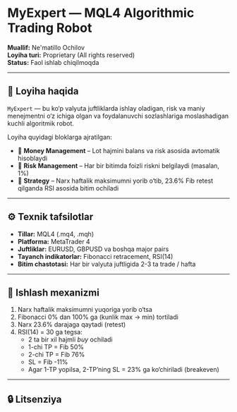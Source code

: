# MyExpert — MQL4 Algorithmic Trading Robot

**Muallif:** Ne'matillo Ochilov  
**Loyiha turi:** Proprietary (All rights reserved)  
**Status:** Faol ishlab chiqilmoqda

---

## 🧠 Loyiha haqida

`MyExpert` — bu ko‘p valyuta juftliklarda ishlay oladigan, risk va maniy menejmentni o‘z ichiga olgan va foydalanuvchi sozlashlariga moslashadigan kuchli algoritmik robot.

Loyiha quyidagi bloklarga ajratilgan:

- 🔹 **Money Management** – Lot hajmini balans va risk asosida avtomatik hisoblaydi
- 🔹 **Risk Management** – Har bir bitimda foizli riskni belgilaydi (masalan, 1%)
- 🔹 **Strategy** – Narx haftalik maksimumni yorib o‘tib, 23.6% Fib retest qilganda RSI asosida bitim ochiladi

---

## ⚙️ Texnik tafsilotlar

- **Tillar:** MQL4 (.mq4, .mqh)
- **Platforma:** MetaTrader 4
- **Juftliklar:** EURUSD, GBPUSD va boshqa major pairs
- **Tayanch indikatorlar:** Fibonacci retracement, RSI(14)
- **Bitim chastotasi:** Har bir valyuta juftligida 2-3 ta trade / hafta

---

## 📌 Ishlash mexanizmi

1. Narx haftalik maksimumni yuqoriga yorib o‘tsa
2. Fibonacci 0% dan 100% ga (kunlik max → min) tortiladi
3. Narx 23.6% darajaga qaytadi (retest)
4. RSI(14) = 30 ga tegsa:
    - 2 ta bir xil hajmli *buy* ochiladi
    - 1-chi TP = Fib 50%
    - 2-chi TP = Fib 76%
    - SL = Fib -11%
    - Agar 1-TP yopilsa, 2-TP’ning SL = 23% ga ko‘chiriladi (breakeven)

---

## 🔒 Litsenziya

